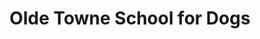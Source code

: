 ---
title: "Olde Towne School for Dogs"
url: /alexandria/olde-towne-school-for-dogs/
shop: Tiere
---